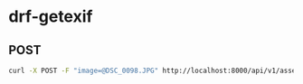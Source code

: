 # drf-getexif

## POST

```bash
curl -X POST -F "image=@DSC_0098.JPG" http://localhost:8000/api/v1/asset/
```

